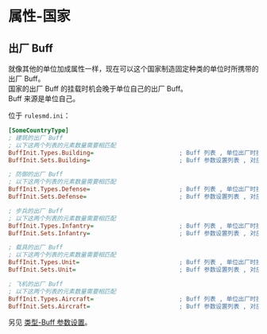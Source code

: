 # 属性-国家

## 出厂 Buff

就像其他的单位加成属性一样，现在可以这个国家制造固定种类的单位时所携带的出厂 Buff。  
国家的出厂 Buff 的挂载时机会晚于单位自己的出厂 Buff。  
Buff 来源是单位自己。

位于 `rulesmd.ini`：

```ini
[SomeCountryType]
; 建筑的出厂 Buff
; 以下这两个列表的元素数量需要相匹配
BuffInit.Types.Building=                        ; Buff 列表 , 单位出厂时挂载的 Buff
BuffInit.Sets.Building=                         ; Buff 参数设置列表 , 对应的 Buff 在挂载时会合并此设置 , 不设置则使用 Buff 的默认值

; 防御的出厂 Buff
; 以下这两个列表的元素数量需要相匹配
BuffInit.Types.Defense=                         ; Buff 列表 , 单位出厂时挂载的 Buff
BuffInit.Sets.Defense=                          ; Buff 参数设置列表 , 对应的 Buff 在挂载时会合并此设置 , 不设置则使用 Buff 的默认值

; 步兵的出厂 Buff
; 以下这两个列表的元素数量需要相匹配
BuffInit.Types.Infantry=                        ; Buff 列表 , 单位出厂时挂载的 Buff
BuffInit.Sets.Infantry=                         ; Buff 参数设置列表 , 对应的 Buff 在挂载时会合并此设置 , 不设置则使用 Buff 的默认值

; 载具的出厂 Buff
; 以下这两个列表的元素数量需要相匹配
BuffInit.Types.Unit=                            ; Buff 列表 , 单位出厂时挂载的 Buff
BuffInit.Sets.Unit=                             ; Buff 参数设置列表 , 对应的 Buff 在挂载时会合并此设置 , 不设置则使用 Buff 的默认值

; 飞机的出厂 Buff
; 以下这两个列表的元素数量需要相匹配
BuffInit.Types.Aircraft=                        ; Buff 列表 , 单位出厂时挂载的 Buff
BuffInit.Sets.Aircraft=                         ; Buff 参数设置列表 , 对应的 Buff 在挂载时会合并此设置 , 不设置则使用 Buff 的默认值
```

另见 [类型-Buff 参数设置](/Buff/3.子类型-Buff参数设置.md#子类型-Buff-参数设置)。